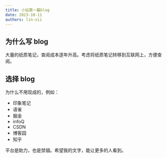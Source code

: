 ```yaml
---
title: 小站第一篇blog
date: 2023-10-11
authors: lin-xii
---
```


## 为什么写 blog

大量的纸质笔记，查阅成本逐年升高。考虑将纸质笔记转移到互联网上，方便查阅。

## 选择 blog

为什么不用现成的，例如：

- 印象笔记
- 语雀
- 掘金
- infoQ
- CSDN
- 博客园
- 知乎

平台是助力，也是禁锢。希望我的文字，能让更多的人看到。
